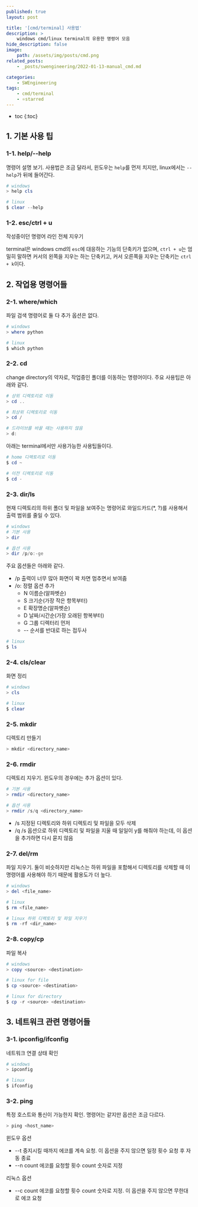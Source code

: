 ```yaml
---
published: true
layout: post

title: '[cmd/terminal] 사용법'
description: >
    windows cmd/linux terminal의 유용한 명령어 모음  
hide_description: false
image:
    path: /assets/img/posts/cmd.png
related_posts:
    - _posts/swengineering/2022-01-13-manual_cmd.md

categories:
    - SWEngineering
tags:
    - cmd/terminal
    - ⭐starred
---
```

* toc
{:toc}

## 1. 기본 사용 팁

### 1-1. help/--help

명령어 설명 보기. 사용법은 조금 달라서, 윈도우는 `help`를 먼저 치지만, linux에서는 `--help`가 뒤에 들어간다.  

```powershell
# windows
> help cls

# linux
$ clear --help
```

### 1-2. esc/ctrl + u

작성중이던 명령어 라인 전체 지우기  

terminal은 windows cmd의 `esc`에 대응하는 기능의 단축키가 없으며, `ctrl + u`는 엄밀히 말하면 커서의 왼쪽을 지우는 하는 단축키고, 커서 오른쪽을 지우는 단축키는 `ctrl + k`이다.  

## 2. 작업용 명령어들

### 2-1. where/which

파일 검색 명령어로 둘 다 추가 옵션은 없다.  

```powershell
# windows
> where python

# linux
$ which python
```

### 2-2. cd

change directory의 약자로, 작업중인 폴더를 이동하는 명령어이다. 주요 사용팁은 아래와 같다.  

```powershell
# 상위 디렉토리로 이동
> cd ..

# 최상위 디렉토리로 이동
> cd /

# 드라이브를 바꿀 때는 사용하지 않음
> d:
```

아래는 terminal에서만 사용가능한 사용팁들이다.  

```powershell
# home 디렉토리로 이동
$ cd ~

# 이전 디렉토리로 이동
$ cd -
```

### 2-3. dir/ls

현재 디렉토리의 하위 폴더 및 파일을 보여주는 명령어로 와일드카드(*, ?)를 사용해서 출력 범위를 줄일 수 있다.  

```powershell
# windows
# 기본 사용
> dir

# 옵션 사용
> dir /p/o:-ge
```

주요 옵션들은 아래와 같다.  

- /p 출력이 너무 많아 화면이 꽉 차면 멈추면서 보여줌
- /o: 정렬 옵션 추가
  - N  이름순(알파벳순)
  - S  크기순(가장 작은 항목부터)
  - E  확장명순(알파벳순)
  - D  날짜/시간순(가장 오래된 항복부터)
  - G  그룹 디렉터리 먼저
  - -- 순서를 반대로 하는 접두사

```powershell
# linux
$ ls
```

### 2-4. cls/clear

화면 정리

```powershell
# windows
> cls

# linux
$ clear
```

### 2-5. mkdir

디렉토리 만들기

```powershell
> mkdir <directory_name>
```

### 2-6. rmdir

디렉토리 지우기. 윈도우의 경우에는 추가 옵션이 있다.  

```powershell
# 기본 사용
> rmdir <directory_name>

# 옵션 사용
> rmdir /s/q <directory_name>
```

- /s 지정된 디렉토리와 하위 디렉토리 및 파일을 모두 삭제
- /q /s 옵션으로 하위 디렉토리 및 파일을 지울 때 일일이 y를 해줘야 하는데, 이 옵션을 추가하면 다시 묻지 않음

### 2-7. del/rm

파일 지우기. 둘이 비슷하지만 리눅스는 하위 파일을 포함해서 디렉토리를 삭제할 때 이 명령어를 사용해야 하기 때문에 활용도가 더 높다.  

```powershell
# windows
> del <file_name>

# linux
$ rm <file_name>

# linux 하위 디렉토리 및 파일 지우기
$ rm -rf <dir_name>
```

### 2-8. copy/cp

파일 복사

```powershell
# windows
> copy <source> <destination>

# linux for file
$ cp <source> <destination>

# linux for directory
$ cp -r <source> <destination>
```

## 3. 네트워크 관련 명령어들

### 3-1. ipconfig/ifconfig

네트워크 연결 상태 확인

```powershell
# windows
> ipconfig

# linux
$ ifconfig
```

### 3-2. ping

특정 호스트와 통신이 가능한지 확인. 명령어는 같지만 옵션은 조금 다르다.  

```powershell
> ping <host_name>
```

윈도우 옵션  

- --t 중지시킬 때까지 에코를 계속 요청. 이 옵션을 주지 않으면 일정 횟수 요청 후 자동 종료
- --n count 에코를 요청할 횟수 count 숫자로 지정

리눅스 옵션  

- --c count 에코를 요청할 횟수 count 숫자로 지정. 이 옵션을 주지 않으면 무한대로 에코 요청